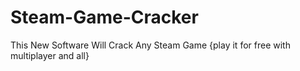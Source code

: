 # Steam-Game-Cracker
This New Software Will Crack Any Steam Game {play it for free with multiplayer and all}

